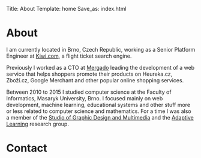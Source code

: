 Title: About
Template: home
Save_as: index.html

# About

I am currently located in Brno, Czech Republic, working as a Senior Platform Engineer at [Kiwi.com](https://kiwi.com/), a flight ticket search engine.

Previously I worked as a CTO at [Mergado](https://www.mergado.cz) leading the development of a web service that helps shoppers promote their products on Heureka.cz, Zboží.cz, Google Merchant and other popular online shopping services.

Between 2010 to 2015 I studied computer science at the Faculty of Informatics, Masaryk University, Brno. I focused mainly on web development, machine learning, educational systems and other stuff more or less related to computer science and mathematics. For a time I was also a member of the [Studio of Graphic Design and Multimedia](https://www.fi.muni.cz/research/laboratories/agdm.html.en) and the [Adaptive Learning](https://www.fi.muni.cz/adaptivelearning/) research group.

# Contact

<div class="imprint">
  <a href="https://github.com/paveldedik" title="github" class="imprint-icon github">
    <span class="fab fa-github"></span>
  </a>
  <a href="https://twitter.com/paveldedik" title="twitter" class="imprint-icon twitter">
    <span class="fab fa-twitter"></span>
  </a>
  <a href="https://linkedin.com/in/paveldedik" title="linkedin" class="imprint-icon linkedin">
    <span class="fab fa-linkedin"></span>
  </a>
  <a href="https://www.facebook.com/pdedik" title="facebook" class="imprint-icon facebook">
    <span class="fab fa-facebook"></span>
  </a>
  <a href="https://keybase.io/paveldedik" title="keybase" class="imprint-icon keybase">
    <span class="fab fa-keybase"></span>
  </a>
</div>
